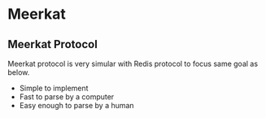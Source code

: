 Meerkat
=======



Meerkat Protocol
-----------------

Meerkat protocol is very simular with Redis protocol to focus same goal as below.

* Simple to implement
* Fast to parse by a computer
* Easy enough to parse by a human

